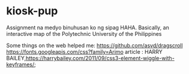 # kiosk-pup

Assignment na medyo binuhusan ko ng sipag HAHA. Basically, an interactive map of the Polytechnic University of the Philippines

Some things on the web helped me:
https://github.com/asvd/dragscroll
https://fonts.googleapis.com/css?family=Arimo
article : HARRY BAILEY,https://harrybailey.com/2011/09/css3-element-wiggle-with-keyframes/;
